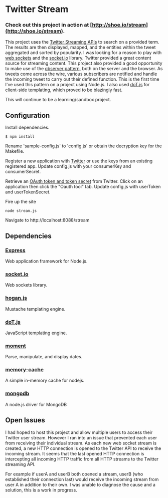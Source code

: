 # Twitter Stream

### Check out this project in action at [http://shoe.io/stream](http://shoe.io/stream).

This project uses the [Twitter Streaming APIs](https://dev.twitter.com/docs/streaming-apis) to search on a provided term. The results are then displayed, mapped, and the entities within the tweet aggregated and sorted by popularity. 
I was looking for a reason to play with [web sockets](http://en.wikipedia.org/wiki/WebSocket) and the [socket.io](http://socket.io) library. 
Twitter provided a great content source for streaming content. 
This project also provided a good opportunity to make use of the [observer pattern](http://en.wikipedia.org/wiki/Observer_pattern), both on the server and the browser. 
As tweets come across the wire, various subscribers are notified and handle the incoming tweet to carry out their defined function. This is the first time I've used this pattern on a project using Node.js. 
I also used [doT.js](http://olado.github.io/doT/) for client-side templating, which proved to be blazingly fast. 

This will continue to be a learning/sandbox project.  

## Configuration
Install dependencies. 
	
	$ npm install

Rename 'sample-config.js' to 'config.js' or obtain the decryption key for the Makefile.

Register a new application with [Twitter](https://dev.twitter.com/apps) or use the keys from an existing registered app. Update config.js with your consumerKey and consumerSecret.

Retrieve an [OAuth token and token secret](https://dev.twitter.com/apps) from Twitter. 
Click on an application then click the "Oauth tool" tab. Update config.js with userToken and userTokenSecret.  

Fire up the site

	node stream.js

Navigate to http://localhost:8088/stream 


## Dependencies
### [Express](http://expressjs.com/)
Web application framework for Node.js.

### [socket.io](http://socket.io)
Web sockets library. 

### [hogan.js](https://github.com/twitter/hogan.js)
Mustache templating engine. 

### [doT.js](http://olado.github.io/doT/)
JavaScript templating engine. 

### [moment](https://github.com/moment/moment)
Parse, manipulate, and display dates.

### [memory-cache](https://github.com/ptarjan/node-cache)
A simple in-memory cache for nodejs. 

### [mongodb](https://github.com/mongodb/node-mongodb-native)
A node.js driver for MongoDB


## Open Issues
I had hoped to host this project and allow multiple users to access their Twitter user stream. However I ran into an issue that prevented each user from receiving their individual stream. 
As each new web socket stream is created, a new HTTP connection is opened to the Twitter API to receive the incoming stream. It seems that the last opened HTTP connection is intercepting 
all incoming HTTP traffic from all HTTP streams to the Twitter streaming API. 

For example if userA and userB both opened a stream, userB (who established their connection last) would receive the incoming stream from user A in addition to their own. 
I was unable to diagnose the cause and a solution, this is a work in progress. 

